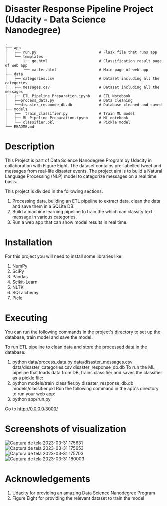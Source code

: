 # Disaster Response Pipeline Project (Udacity - Data Science Nanodegree)

    .
    ├── app     
    │   ├── run.py                            # Flask file that runs app
    │   └── templates   
    │       ├── go.html                       # Classification result page of web app
    │       └── master.html                   # Main page of web app    
    ├── data                   
    │   ├── categories.csv                    # Dataset including all the categories  
    │   ├── messages.csv                      # Dataset including all the messages
    │   ├── ETL Pipeline Preparation.ipynb    # ETL Notebook
    │   ├──process_data.py                    # Data cleaning
    │   └──disaster_responde_db.db            # Database cleaned and saved
    ├── models
    │   ├──  train_classifier.py              # Train ML model        
    │   ├── ML Pipeline Preparation.ipynb     # ML notebook
    │   └── classifier.pkl                    # Pickle model
    └── README.md
# Description
This Project is part of Data Science Nanodegree Program by Udacity in collaboration with Figure Eight. The dataset contains pre-labelled tweet and messages from real-life disaster events. The project aim is to build a Natural Language Processing (NLP) model to categorize messages on a real time basis.

This project is divided in the following sections:

1. Processing data, building an ETL pipeline to extract data, clean the data and save them in a SQLite DB.
2. Build a machine learning pipeline to train the which can classify text message in various categories.
3. Run a web app that can show model results in real time.
# Installation
For this project you will need to install some libraries like:
1. NumPy
2. SciPy
3. Pandas
4. Scikit-Learn
5. NLTK
6. SQLalchemy
7. Picle

# Executing
You can run the following commands in the project's directory to set up the database, train model and save the model.

To run ETL pipeline to clean data and store the processed data in the database:
1. python data/process_data.py data/disaster_messages.csv data/disaster_categories.csv disaster_response_db.db
To run the ML pipeline that loads data from DB, trains classifier and saves the classifier as a pickle file:
2. python models/train_classifier.py disaster_response_db.db models/classifier.pkl
Run the following command in the app's directory to run your web app:
3. python app/run.py

Go to http://0.0.0.0:3000/

# Screenshots of visualization
![Captura de tela 2023-03-31 175631](https://user-images.githubusercontent.com/103281382/229228783-d053bb78-2813-4d6b-b2d9-194393e162b8.png)
![Captura de tela 2023-03-31 175653](https://user-images.githubusercontent.com/103281382/229228820-7e5f5995-0e08-44cb-946a-eac142837de0.png)
![Captura de tela 2023-03-31 175703](https://user-images.githubusercontent.com/103281382/229228839-39e63a66-5f92-469a-8ca2-09b6bd6afaee.png)
![Captura de tela 2023-03-31 180003](https://user-images.githubusercontent.com/103281382/229229143-9284cd03-cf6a-44b7-82ea-919b50ea1eca.png)

# Acknowledgements
1. Udacity for providing an amazing Data Science Nanodegree Program
2. Figure Eight for providing the relevant dataset to train the model
